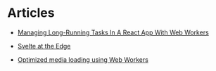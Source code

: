 # Articles

* [Managing Long-Running Tasks In A React App With Web Workers](https://www.smashingmagazine.com/2020/10/tasks-react-app-web-workers/)

* [Svelte at the Edge](https://www.infoq.com/news/2020/10/svelte-edge-cloudflare-worker/)

* [Optimized media loading using Web Workers](https://blog.logrocket.com/optimized-media-loading-web-workers/)